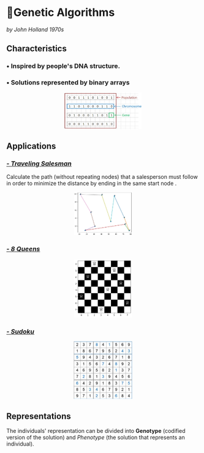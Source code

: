 # 🧬Genetic Algorithms

_by John Holland 1970s_

## Characteristics
 ### • Inspired by people's DNA structure.
 ### • Solutions represented by binary arrays
<p align="center">
    <img width="40%" src="imgs/GA/1.jpg"> </img>
</p>


##  Applications
### <u> _[- Traveling Salesman](https://github.com/saracarolina12/IA_School/blob/master/Semestres/Optimizaci%C3%B3n%20y%20Metaheur%C3%ADsticas%20II/Code/Evolutionary%20Computation/Genetic%20Algorithms/TravelerSalesman/TravelerSalesman.ipynb)_ </u>
Calculate the path (without repeating nodes) that a salesperson must follow in order to minimize the distance by ending in the same start node . 
<p align="center">
    <img width="30%" src="imgs/GA/TravelingSalesman.jpg"> </img>
</p>

### <u> _[- 8 Queens](https://github.com/saracarolina12/IA_School/blob/master/Semestres/Optimizaci%C3%B3n%20y%20Metaheur%C3%ADsticas%20II/Code/Evolutionary%20Computation/Genetic%20Algorithms/8Queens/8Queens.ipynb)_ </u>
<p align="center">
    <img width="30%" src="imgs/GA/8Queens.png"> </img>
</p>

### <u> _[- Sudoku](https://www.researchgate.net/publication/311250094/figure/fig1/AS:550057118101504@1508155244101/A-Sudoku-with-17-clues-and-its-unique-solution.png)_ </u>
<p align="center">
    <img width="30%" src="imgs/GA/sudoku.png"> </img>
</p>


##  Representations
The individuals' representation can be divided into **Genotype** (codified version of the solution) and *Phenotype* (the solution that represents an individual).

